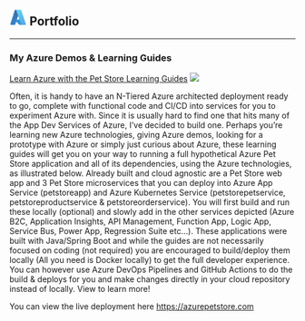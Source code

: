## <img style="width:6%;opacity:80%;" src="azure.svg"> Portfolio

---

### My Azure Demos & Learning Guides

[Learn Azure with the Pet Store Learning Guides](/azure-cloud/petstore)
<a href="https://github.com/chtrembl/azure-cloud/raw/main/petstore/petstore_architecture.png?raw=true" target="_blank"><img src="https://github.com/chtrembl/azure-cloud/raw/main/petstore/petstore_architecture.png?raw=true"/></a>

<p/>
  
Often, it is handy to have an N-Tiered Azure architected deployment ready to go, complete with functional code and CI/CD into services for you to experiment Azure with. Since it is usually hard to find one that hits many of the App Dev Services of Azure, I’ve decided to build one. Perhaps you’re learning new Azure technologies, giving Azure demos, looking for a prototype with Azure or simply just curious about Azure, these learning guides will get you on your way to running a full hypothetical Azure Pet Store application and all of its dependencies, using the Azure technologies, as illustrated below. Already built and cloud agnostic are a Pet Store web app and 3 Pet Store microservices that you can deploy into Azure App Service (petstoreapp) and Azure Kubernetes Service (petstorepetservice, petstoreproductservice & petstoreorderservice). You will first build and run these locally (optional) and slowly add in the other services depicted (Azure B2C, Application Insights, API Management, Function App, Logic App, Service Bus, Power App, Regression Suite etc…). These applications were built with Java/Spring Boot and while the guides are not necessarily focused on coding (not required) you are encouraged to build/deploy them locally (All you need is Docker locally) to get the full developer experience. You can however use Azure DevOps Pipelines and GitHub Actions to do the build & deploys for you and make changes directly in your cloud repository instead of locally. View to learn more!

<p/>

You can view the live deployment here <a href="https://azurepetstore.com" target="_blank">https://azurepetstore.com</a>
